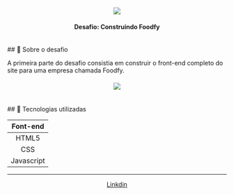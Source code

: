 <h1 align="center">
<img src="https://ik.imagekit.io/mqh5rdpeme/img-launchbase_u1x6ViV8P.png">
</h1>
<h4 align="center"> Desafio: Construindo Foodfy </h4>
<br/>
## 🚀 Sobre o desafio

A primeira parte do desafio consistia em construir o front-end completo do site para uma empresa chamada Foodfy.

<h4 align="center">
<img src="https://ik.imagekit.io/mqh5rdpeme/foodfy_RBxDGqq8F.gif">
</h4>
<br />
## 🚀 Tecnologias utilizadas

| Font-end  | 
| :------------: | 
|  HTML5 |  
|  CSS |   
| Javascript |   

------------

<p align="center"><a href="https://www.linkedin.com/in/lucas-da-silva-pedroso-0b4420191/">Linkdin</a></p>


